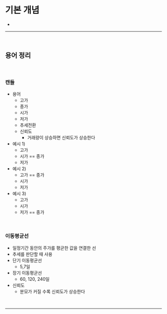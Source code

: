 # 기본 개념
> 
* 

<hr>
<br>

## 용어 정리
#### 

<br>

### 캔들
* 용어
  * 고가
  * 종가
  * 시가
  * 저가
  * 추세전환
  * 신뢰도
    * 거래량이 상승하면 신뢰도가 상승한다
* 예시 1)
  * 고가
  * 시가 == 종가
  * 저가
* 예시 2)
  * 고가 == 종가
  * 시가
  * 저가
* 예시 3)
  * 고가 
  * 시가
  * 저가 == 종가

<br>

### 이동평균선
* 일정기간 동안의 주가를 평균한 값을 연결한 선
* 추세를 판단할 때 사용
* 단기 이동평균선
  * 5,7일
* 장기 이동평균선
  * 60, 120, 240일
* 신뢰도
  * 분모가 커질 수록 신뢰도가 상승한다

<br>
<hr>
<br>

